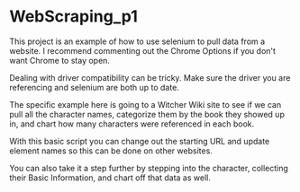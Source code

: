 # WebScraping_p1

This project is an example of how to use selenium to pull data from a website. I recommend commenting out the Chrome Options if you don't want Chrome to stay open.

Dealing with driver compatibility can be tricky. Make sure the driver you are referencing and selenium are both up to date.

The specific example here is going to a Witcher Wiki site to see if we can pull all the character names, categorize them by the book they showed up in,
and chart how many characters were referenced in each book.

With this basic script you can change out the starting URL and update element names so this can be done on other websites.

You can also take it a step further by stepping into the character, collecting their Basic Information, and chart off that data as well.
